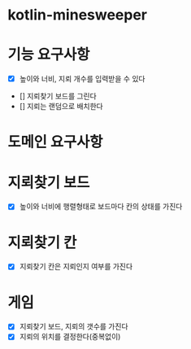 # kotlin-minesweeper

# 기능 요구사항
- [x] 높이와 너비, 지뢰 개수를 입력받을 수 있다
- [] 지뢰찾기 보드를 그린다
- [] 지뢰는 랜덤으로 배치한다

# 도메인 요구사항

# 지뢰찾기 보드
- [x] 높이와 너비에 행렬형태로 보드마다 칸의 상태를 가진다

# 지뢰찾기 칸
- [x] 지뢰찾기 칸은 지뢰인지 여부를 가진다


# 게임
- [x] 지뢰찾기 보드, 지뢰의 갯수를 가진다
- [x] 지뢰의 위치를 결정한다(중복없이)